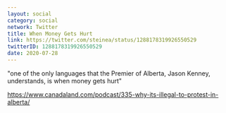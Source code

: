 ```yaml
---
layout: social
category: social
network: Twitter
title: When Money Gets Hurt
link: https://twitter.com/steinea/status/1288178319926550529
twitterID: 1288178319926550529
date: 2020-07-28
---
```


"one of the only languages that the Premier of Alberta, Jason Kenney, understands, is when money gets hurt"

<https://www.canadaland.com/podcast/335-why-its-illegal-to-protest-in-alberta/>
